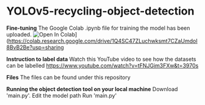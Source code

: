 # YOLOv5-recycling-object-detection

**Fine-tuning**
The Google Colab .ipynb file for training the model has been uploaded.
![Open In Colab](https://colab.research.google.com/assets/colab-badge.svg)](https://colab.research.google.com/drive/1Q4SC47ZLuchwksmt7CZaUmdoI8BvB2Be?usp=sharing

**Instruction to label data**
Watch this YouTube video to see how the datasets can be labelled
https://www.youtube.com/watch?v=tFNJGim3FXw&t=3970s

**Files**
The files can be found under this repository

**Running the object detection tool on your local machine**
Download 'main.py'.
Edit the model path
Run 'main.py'
